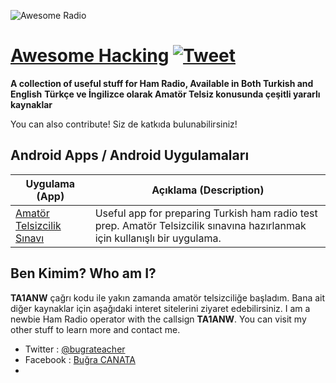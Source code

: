 ![Awesome Radio](awesome_radio.jpg)

# [Awesome Hacking](https://github.com/bcanata/awesome-radio) [![Tweet](https://img.shields.io/twitter/url/http/shields.io.svg?style=social)](https://twitter.com/intent/tweet?url=https%3A%2F%2Fgithub.com%2Fbcanata%2Fawesome-radio&via=%40bugrahoca&text=Awesome-Radio&hashtags=%23ta1anw)

**A collection of useful stuff for Ham Radio, Available in Both Turkish and English**
**Türkçe ve İngilizce olarak Amatör Telsiz konusunda çeşitli yararlı kaynaklar**

You can also contribute! Siz de katkıda bulunabilirsiniz!

## Android Apps / Android Uygulamaları

Uygulama (App) | Açıklama (Description)
---- | ----
[Amatör Telsizcilik Sınavı](https://play.google.com/store/apps/details?id=ist.nitrogen.amatortelsizcilik) 			| Useful app for preparing Turkish ham radio test prep. Amatör Telsizcilik sınavına hazırlanmak için kullanışlı bir uygulama.

## Ben Kimim? Who am I?

**TA1ANW** çağrı kodu ile yakın zamanda amatör telsizciliğe başladım. Bana ait diğer kaynaklar için aşağıdaki interet sitelerini ziyaret edebilirsiniz.
I am a newbie Ham Radio operator with the callsign **TA1ANW**. You can visit my other stuff to learn more and contact me.

 - Twitter : [@bugrateacher](https://twitter.com/bugrateacher)
 - Facebook : [Buğra CANATA](https://www.facebook.com/canata)
 - 
